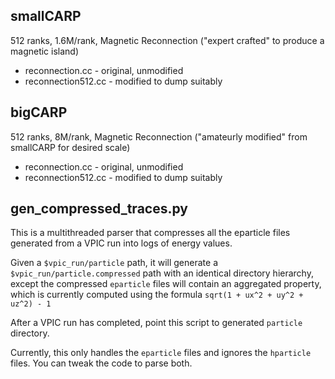 smallCARP
---------

512 ranks, 1.6M/rank, Magnetic Reconnection ("expert crafted" to produce a magnetic island)

- reconnection.cc - original, unmodified
- reconnection512.cc - modified to dump suitably

bigCARP
-------

512 ranks, 8M/rank, Magnetic Reconnection ("amateurly modified" from smallCARP for desired scale)

- reconnection.cc - original, unmodified
- reconnection512.cc - modified to dump suitably

gen_compressed_traces.py
------------------------

This is a multithreaded parser that compresses all the eparticle files generated from a VPIC run into logs of energy values.

Given a `$vpic_run/particle` path, it will generate a `$vpic_run/particle.compressed` path with an identical directory hierarchy, except the compressed `eparticle` files will contain an aggregated property, which is currently computed using the formula `sqrt(1 + ux^2 + uy^2 + uz^2) - 1`

After a VPIC run has completed, point this script to generated `particle` directory.

Currently, this only handles the `eparticle` files and ignores the `hparticle` files. You can tweak the code to parse both.
